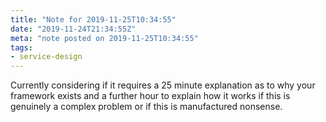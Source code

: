 ```yaml
---
title: "Note for 2019-11-25T10:34:55"
date: "2019-11-24T21:34:55Z"
meta: "note posted on 2019-11-25T10:34:55"
tags:
- service-design
---
```

Currently considering if it requires a 25 minute explanation as to why your framework exists and a further hour to explain how it works if this is genuinely a complex problem or if this is manufactured nonsense.
